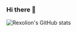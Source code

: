 ### Hi there 👋

![Rexolion's GitHub stats](https://github-readme-stats.vercel.app/api?username=rexolion&count_private=true)
